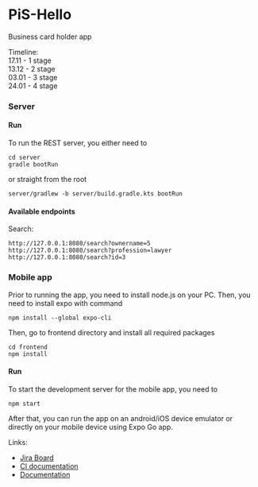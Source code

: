 # PiS-Hello
Business card holder app

Timeline:  
17.11 - 1 stage  
13.12 - 2 stage  
03.01 - 3 stage  
24.01 - 4 stage  

### Server

#### Run
To run the REST server, you either need to
```shell
cd server
gradle bootRun
```
or straight from the root
```shell
server/gradlew -b server/build.gradle.kts bootRun
```
#### Available endpoints
Search:
```
http://127.0.0.1:8080/search?ownername=5
http://127.0.0.1:8080/search?profession=lawyer
http://127.0.0.1:8080/search?id=3
```

### Mobile app
Prior to running the app, you need to install node.js on your PC.
Then, you need to install expo with command
```shell
npm install --global expo-cli
```
Then, go to frontend directory and install all required packages
```shell
cd frontend
npm install
```

#### Run
To start the development server for the mobile app, you need to
```shell
npm start
```
After that, you can run the app on an android/iOS device emulator or directly on your mobile device using Expo Go app.

Links:
* [Jira Board](https://hello-pis.atlassian.net/jira/software/projects/HPIS/boards/1)
* [CI documentation](https://circleci.com/docs/2.0/configuration-reference)
* [Documentation](https://www.overleaf.com/read/gyhnrhzrhfxw)
